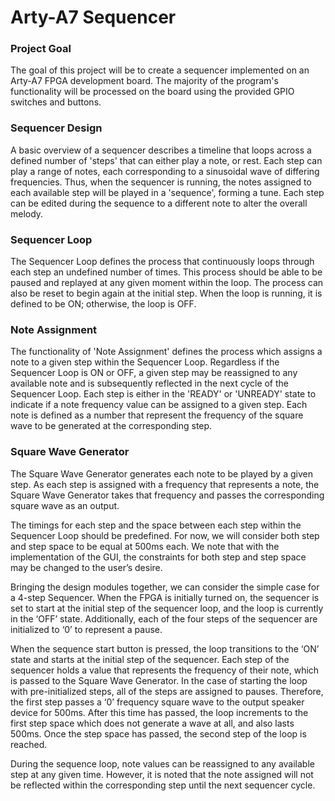 # Arty-A7 Sequencer

### Project Goal
The goal of this project will be to create a sequencer implemented on an Arty-A7 FPGA development board. The majority of the program's functionality will be processed on the board using the provided GPIO switches and buttons.

### Sequencer Design
A basic overview of a sequencer describes a timeline that loops across a defined number of 'steps' that can either play a note, or rest. Each step can play a range of notes, each corresponding to a sinusoidal wave of differing frequencies. Thus, when the sequencer is running, the notes assigned to each available step will be played in a 'sequence', forming a tune. Each step can be edited during the sequence to a different note to alter the overall melody.

### Sequencer Loop

The Sequencer Loop defines the process that continuously loops through each step an undefined number of times. This process should be able to be paused and replayed at any given moment within the loop. The process can also be reset to begin again at the initial step. When the loop is running, it is defined to be ON; otherwise, the loop is OFF.

### Note Assignment

The functionality of 'Note Assignment' defines the process which assigns a note to a given step within the Sequencer Loop. Regardless if the Sequencer Loop is ON or OFF, a given step may be reassigned to any available note and is subsequently reflected in the next cycle of the Sequencer Loop. Each step is either in the 'READY' or 'UNREADY' state to indicate if a note frequency value can be assigned to a given step. Each note is defined as a number that represent the frequency of the square wave to be generated at the corresponding step.

### Square Wave Generator

The Square Wave Generator generates each note to be played by a given step. As each step is assigned with a frequency that represents a note, the Square Wave Generator takes that frequency and passes the corresponding square wave as an output.

The timings for each step and the space between each step within the Sequencer Loop should be predefined. For now, we will consider both step and step space to be equal at 500ms each. We note that with the implementation of the GUI, the constraints for both step and step space may be changed to the user’s desire.

Bringing the design modules together, we can consider the simple case for a 4-step Sequencer. When the FPGA is initially turned on, the sequencer is set to start at the initial step of the sequencer loop, and the loop is currently in the ‘OFF’ state. Additionally, each of the four steps of the sequencer are initialized to ‘0’ to represent a pause.

When the sequence start button is pressed, the loop transitions to the ‘ON’ state and starts at the initial step of the sequencer. Each step of the sequencer holds a value that represents the frequency of their note, which is passed to the Square Wave Generator. In the case of starting the loop with pre-initialized steps, all of the steps are assigned to pauses. Therefore, the first step passes a ‘0’ frequency square wave to the output speaker device for 500ms. After this time has passed, the loop increments to the first step space which does not generate a wave at all, and also lasts 500ms. Once the step space has passed, the second step of the loop is reached.

During the sequence loop, note values can be reassigned to any available step at any given time. However, it is noted that the note assigned will not be reflected within the corresponding step until the next sequencer cycle.

